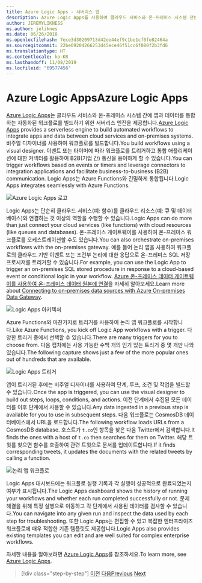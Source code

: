 ```yaml
---
title: Azure Logic Apps - 서버리스 앱
description: Azure Logic Apps를 사용하여 클라우드 서비스와 온-프레미스 시스템 전반에서 앱과 데이터를 통합하는 자동화된 확장성 있는 워크플로를 작성할 수 있습니다.
author: JEREMYLIKNESS
ms.author: jeliknes
ms.date: 06/26/2018
ms.openlocfilehash: 7ece3d30209713d42ee44ef9c1be1cf0fe82464a
ms.sourcegitcommit: 22be09204266253d45ece46f51cc6f080f2b3fd6
ms.translationtype: HT
ms.contentlocale: ko-KR
ms.lasthandoff: 11/08/2019
ms.locfileid: "69577456"
---
```

# <a name="azure-logic-apps"></a><span data-ttu-id="fb131-103">Azure Logic Apps</span><span class="sxs-lookup"><span data-stu-id="fb131-103">Azure Logic Apps</span></span>

<span data-ttu-id="fb131-104">[Azure Logic Apps](https://docs.microsoft.com/azure/logic-apps)는 클라우드 서비스와 온-프레미스 시스템 간에 앱과 데이터를 통합하는 자동화된 워크플로를 빌드하기 위한 서버리스 엔진을 제공합니다.</span><span class="sxs-lookup"><span data-stu-id="fb131-104">[Azure Logic Apps](https://docs.microsoft.com/azure/logic-apps) provides a serverless engine to build automated workflows to integrate apps and data between cloud services and on-premises systems.</span></span> <span data-ttu-id="fb131-105">비주얼 디자이너를 사용하여 워크플로를 빌드합니다.</span><span class="sxs-lookup"><span data-stu-id="fb131-105">You build workflows using a visual designer.</span></span> <span data-ttu-id="fb131-106">이벤트 또는 타이머에 따라 워크플로를 트리거하고 통합 애플리케이션에 대한 커넥터를 활용하여 B2B(기업 간) 통신을 용이하게 할 수 있습니다.</span><span class="sxs-lookup"><span data-stu-id="fb131-106">You can trigger workflows based on events or timers and leverage connectors to integration applications and facilitate business-to-business (B2B) communication.</span></span> <span data-ttu-id="fb131-107">Logic Apps는 Azure Functions와 긴밀하게 통합됩니다.</span><span class="sxs-lookup"><span data-stu-id="fb131-107">Logic Apps integrates seamlessly with Azure Functions.</span></span>

![Azure Logic Apps 로고](./media/logic-apps-logo.png)

<span data-ttu-id="fb131-109">Logic Apps는 단순히 클라우드 서비스(예: 함수)를 클라우드 리소스(예: 큐 및 데이터베이스)와 연결하는 것 이상의 역할을 수행할 수 있습니다.</span><span class="sxs-lookup"><span data-stu-id="fb131-109">Logic Apps can do more than just connect your cloud services (like functions) with cloud resources (like queues and databases).</span></span> <span data-ttu-id="fb131-110">온-프레미스 게이트웨이를 사용하여 온-프레미스 워크플로를 오케스트레이션할 수도 있습니다.</span><span class="sxs-lookup"><span data-stu-id="fb131-110">You can also orchestrate on-premises workflows with the on-premises gateway.</span></span> <span data-ttu-id="fb131-111">예를 들어 논리 앱을 사용하여 워크플로의 클라우드 기반 이벤트 또는 조건부 논리에 대한 응답으로 온-프레미스 SQL 저장 프로시저를 트리거할 수 있습니다.</span><span class="sxs-lookup"><span data-stu-id="fb131-111">For example, you can use the Logic App to trigger an on-premises SQL stored procedure in response to a cloud-based event or conditional logic in your workflow.</span></span> <span data-ttu-id="fb131-112">[Azure 온-프레미스 데이터 게이트웨이를 사용하여 온-프레미스 데이터 원본에 연결](https://docs.microsoft.com/azure/analysis-services/analysis-services-gateway)을 자세히 알아보세요.</span><span class="sxs-lookup"><span data-stu-id="fb131-112">Learn more about [Connecting to on-premises data sources with Azure On-premises Data Gateway](https://docs.microsoft.com/azure/analysis-services/analysis-services-gateway).</span></span>

![Logic Apps 아키텍처](./media/logic-apps-architecture.png)

<span data-ttu-id="fb131-114">Azure Functions와 마찬가지로 트리거를 사용하여 논리 앱 워크플로를 시작합니다.</span><span class="sxs-lookup"><span data-stu-id="fb131-114">Like Azure Functions, you kick off Logic App workflows with a trigger.</span></span> <span data-ttu-id="fb131-115">다양한 트리거 중에서 선택할 수 있습니다.</span><span class="sxs-lookup"><span data-stu-id="fb131-115">There are many triggers for you to choose from.</span></span> <span data-ttu-id="fb131-116">다음 캡처에는 사용 가능한 수백 개의 인기 있는 트리거 중 몇 개만 나와 있습니다.</span><span class="sxs-lookup"><span data-stu-id="fb131-116">The following capture shows just a few of the more popular ones out of hundreds that are available.</span></span>

![Logic Apps 트리거](./media/logic-app-triggers.png)

<span data-ttu-id="fb131-118">앱이 트리거된 후에는 비주얼 디자이너를 사용하여 단계, 루프, 조건 및 작업을 빌드할 수 있습니다.</span><span class="sxs-lookup"><span data-stu-id="fb131-118">Once the app is triggered, you can use the visual designer to build out steps, loops, conditions, and actions.</span></span> <span data-ttu-id="fb131-119">이전 단계에서 수집된 모든 데이터를 이후 단계에서 사용할 수 있습니다.</span><span class="sxs-lookup"><span data-stu-id="fb131-119">Any data ingested in a previous step is available for you to use in subsequent steps.</span></span> <span data-ttu-id="fb131-120">다음 워크플로는 CosmosDB 데이터베이스에서 URL을 로드합니다.</span><span class="sxs-lookup"><span data-stu-id="fb131-120">The following workflow loads URLs from a CosmosDB database.</span></span> <span data-ttu-id="fb131-121">호스트가 `t.co`인 항목을 찾은 다음 Twitter에서 검색합니다.</span><span class="sxs-lookup"><span data-stu-id="fb131-121">It finds the ones with a host of `t.co` then searches for them on Twitter.</span></span> <span data-ttu-id="fb131-122">해당 트윗를 찾으면 함수를 호출하여 관련 트윗으로 문서를 업데이트합니다.</span><span class="sxs-lookup"><span data-stu-id="fb131-122">If it finds corresponding tweets, it updates the documents with the related tweets by calling a function.</span></span>

![논리 앱 워크플로](./media/logic-app-workflow.png)

<span data-ttu-id="fb131-124">Logic Apps 대시보드에는 워크플로 실행 기록과 각 실행이 성공적으로 완료되었는지 여부가 표시됩니다.</span><span class="sxs-lookup"><span data-stu-id="fb131-124">The Logic Apps dashboard shows the history of running your workflows and whether each run completed successfully or not.</span></span> <span data-ttu-id="fb131-125">문제 해결을 위해 특정 실행으로 이동하고 각 단계에서 사용된 데이터를 검사할 수 있습니다.</span><span class="sxs-lookup"><span data-stu-id="fb131-125">You can navigate into any given run and inspect the data used by each step for troubleshooting.</span></span> <span data-ttu-id="fb131-126">또한 Logic Apps는 편집할 수 있고 복잡한 엔터프라이즈 워크플로에 매우 적합한 기존 템플릿도 제공합니다.</span><span class="sxs-lookup"><span data-stu-id="fb131-126">Logic Apps also provides existing templates you can edit and are well suited for complex enterprise workflows.</span></span>

<span data-ttu-id="fb131-127">자세한 내용을 알아보려면 [Azure Logic Apps](https://docs.microsoft.com/azure/logic-apps)를 참조하세요.</span><span class="sxs-lookup"><span data-stu-id="fb131-127">To learn more, see [Azure Logic Apps](https://docs.microsoft.com/azure/logic-apps).</span></span>

>[!div class="step-by-step"]
><span data-ttu-id="fb131-128">[이전](application-insights.md)
>[다음](event-grid.md)</span><span class="sxs-lookup"><span data-stu-id="fb131-128">[Previous](application-insights.md)
[Next](event-grid.md)</span></span>
